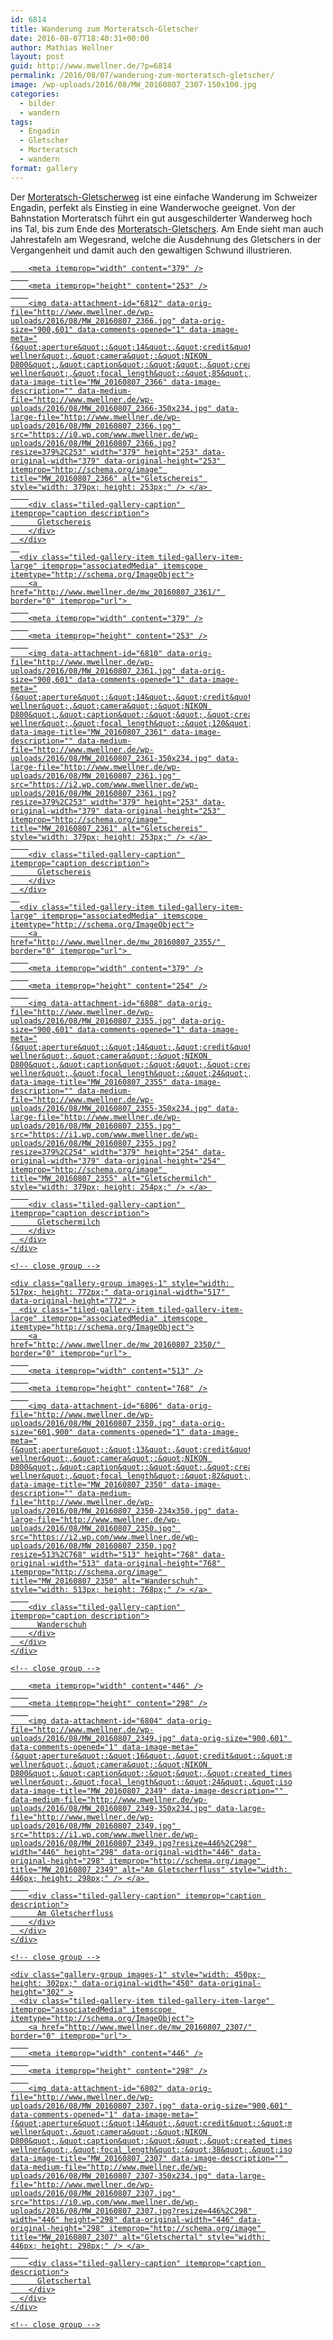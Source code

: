 ```yaml
---
id: 6814
title: Wanderung zum Morteratsch-Gletscher
date: 2016-08-07T18:40:31+00:00
author: Mathias Wellner
layout: post
guid: http://www.mwellner.de/?p=6814
permalink: /2016/08/07/wanderung-zum-morteratsch-gletscher/
image: /wp-uploads/2016/08/MW_20160807_2307-150x100.jpg
categories:
  - bilder
  - wandern
tags:
  - Engadin
  - Gletscher
  - Morteratsch
  - wandern
format: gallery
---
```

Der <a href="http://www.myswitzerland.com/de-ch/zum-morteratsch-gletscher.html" title="Gletscherweg Morteratsch" target="_blank">Morteratsch-Gletscherweg</a> ist eine einfache Wanderung im Schweizer Engadin, perfekt als Einstieg in eine Wanderwoche geeignet. Von der Bahnstation Morteratsch führt ein gut ausgeschilderter Wanderweg hoch ins Tal, bis zum Ende des <a href="https://de.wikipedia.org/wiki/Morteratschgletscher" title="Morteratschgletscher" target="_blank">Morteratsch-Gletschers</a>. Am Ende sieht man auch Jahrestafeln am Wegesrand, welche die Ausdehnung des Gletschers in der Vergangenheit und damit auch den gewaltigen Schwund illustrieren. 

<div class="tiled-gallery type-rectangular tiled-gallery-unresized" data-original-width="900" data-carousel-extra='{&quot;blog_id&quot;:1,&quot;permalink&quot;:&quot;http:\/\/www.mwellner.de\/2016\/08\/07\/wanderung-zum-morteratsch-gletscher\/&quot;,&quot;likes_blog_id&quot;:&quot;9056871&quot;}' itemscope itemtype="http://schema.org/ImageGallery" >
  <div class="gallery-row" style="width: 900px; height: 772px;" data-original-width="900" data-original-height="772" >
    <div class="gallery-group images-3" style="width: 383px; height: 772px;" data-original-width="383" data-original-height="772" >
      <div class="tiled-gallery-item tiled-gallery-item-large" itemprop="associatedMedia" itemscope itemtype="http://schema.org/ImageObject">
        <a href="http://www.mwellner.de/mw_20160807_2366/" border="0" itemprop="url"> 
        
        <meta itemprop="width" content="379" />
        
        <meta itemprop="height" content="253" />
        
        <img data-attachment-id="6812" data-orig-file="http://www.mwellner.de/wp-uploads/2016/08/MW_20160807_2366.jpg" data-orig-size="900,601" data-comments-opened="1" data-image-meta="{&quot;aperture&quot;:&quot;14&quot;,&quot;credit&quot;:&quot;mathias wellner&quot;,&quot;camera&quot;:&quot;NIKON D800&quot;,&quot;caption&quot;:&quot;&quot;,&quot;created_timestamp&quot;:&quot;1470579750&quot;,&quot;copyright&quot;:&quot;mathias wellner&quot;,&quot;focal_length&quot;:&quot;85&quot;,&quot;iso&quot;:&quot;800&quot;,&quot;shutter_speed&quot;:&quot;0.00125&quot;,&quot;title&quot;:&quot;&quot;,&quot;orientation&quot;:&quot;0&quot;}" data-image-title="MW_20160807_2366" data-image-description="" data-medium-file="http://www.mwellner.de/wp-uploads/2016/08/MW_20160807_2366-350x234.jpg" data-large-file="http://www.mwellner.de/wp-uploads/2016/08/MW_20160807_2366.jpg" src="https://i0.wp.com/www.mwellner.de/wp-uploads/2016/08/MW_20160807_2366.jpg?resize=379%2C253" width="379" height="253" data-original-width="379" data-original-height="253" itemprop="http://schema.org/image" title="MW_20160807_2366" alt="Gletschereis" style="width: 379px; height: 253px;" /> </a> 
        
        <div class="tiled-gallery-caption" itemprop="caption description">
          Gletschereis
        </div>
      </div>
      
      <div class="tiled-gallery-item tiled-gallery-item-large" itemprop="associatedMedia" itemscope itemtype="http://schema.org/ImageObject">
        <a href="http://www.mwellner.de/mw_20160807_2361/" border="0" itemprop="url"> 
        
        <meta itemprop="width" content="379" />
        
        <meta itemprop="height" content="253" />
        
        <img data-attachment-id="6810" data-orig-file="http://www.mwellner.de/wp-uploads/2016/08/MW_20160807_2361.jpg" data-orig-size="900,601" data-comments-opened="1" data-image-meta="{&quot;aperture&quot;:&quot;14&quot;,&quot;credit&quot;:&quot;mathias wellner&quot;,&quot;camera&quot;:&quot;NIKON D800&quot;,&quot;caption&quot;:&quot;&quot;,&quot;created_timestamp&quot;:&quot;1470579731&quot;,&quot;copyright&quot;:&quot;mathias wellner&quot;,&quot;focal_length&quot;:&quot;120&quot;,&quot;iso&quot;:&quot;800&quot;,&quot;shutter_speed&quot;:&quot;0.00125&quot;,&quot;title&quot;:&quot;&quot;,&quot;orientation&quot;:&quot;0&quot;}" data-image-title="MW_20160807_2361" data-image-description="" data-medium-file="http://www.mwellner.de/wp-uploads/2016/08/MW_20160807_2361-350x234.jpg" data-large-file="http://www.mwellner.de/wp-uploads/2016/08/MW_20160807_2361.jpg" src="https://i2.wp.com/www.mwellner.de/wp-uploads/2016/08/MW_20160807_2361.jpg?resize=379%2C253" width="379" height="253" data-original-width="379" data-original-height="253" itemprop="http://schema.org/image" title="MW_20160807_2361" alt="Gletschereis" style="width: 379px; height: 253px;" /> </a> 
        
        <div class="tiled-gallery-caption" itemprop="caption description">
          Gletschereis
        </div>
      </div>
      
      <div class="tiled-gallery-item tiled-gallery-item-large" itemprop="associatedMedia" itemscope itemtype="http://schema.org/ImageObject">
        <a href="http://www.mwellner.de/mw_20160807_2355/" border="0" itemprop="url"> 
        
        <meta itemprop="width" content="379" />
        
        <meta itemprop="height" content="254" />
        
        <img data-attachment-id="6808" data-orig-file="http://www.mwellner.de/wp-uploads/2016/08/MW_20160807_2355.jpg" data-orig-size="900,601" data-comments-opened="1" data-image-meta="{&quot;aperture&quot;:&quot;14&quot;,&quot;credit&quot;:&quot;mathias wellner&quot;,&quot;camera&quot;:&quot;NIKON D800&quot;,&quot;caption&quot;:&quot;&quot;,&quot;created_timestamp&quot;:&quot;1470579403&quot;,&quot;copyright&quot;:&quot;mathias wellner&quot;,&quot;focal_length&quot;:&quot;24&quot;,&quot;iso&quot;:&quot;800&quot;,&quot;shutter_speed&quot;:&quot;0.00125&quot;,&quot;title&quot;:&quot;&quot;,&quot;orientation&quot;:&quot;0&quot;}" data-image-title="MW_20160807_2355" data-image-description="" data-medium-file="http://www.mwellner.de/wp-uploads/2016/08/MW_20160807_2355-350x234.jpg" data-large-file="http://www.mwellner.de/wp-uploads/2016/08/MW_20160807_2355.jpg" src="https://i1.wp.com/www.mwellner.de/wp-uploads/2016/08/MW_20160807_2355.jpg?resize=379%2C254" width="379" height="254" data-original-width="379" data-original-height="254" itemprop="http://schema.org/image" title="MW_20160807_2355" alt="Gletschermilch" style="width: 379px; height: 254px;" /> </a> 
        
        <div class="tiled-gallery-caption" itemprop="caption description">
          Gletschermilch
        </div>
      </div>
    </div>
    
    <!-- close group -->
    
    <div class="gallery-group images-1" style="width: 517px; height: 772px;" data-original-width="517" data-original-height="772" >
      <div class="tiled-gallery-item tiled-gallery-item-large" itemprop="associatedMedia" itemscope itemtype="http://schema.org/ImageObject">
        <a href="http://www.mwellner.de/mw_20160807_2350/" border="0" itemprop="url"> 
        
        <meta itemprop="width" content="513" />
        
        <meta itemprop="height" content="768" />
        
        <img data-attachment-id="6806" data-orig-file="http://www.mwellner.de/wp-uploads/2016/08/MW_20160807_2350.jpg" data-orig-size="601,900" data-comments-opened="1" data-image-meta="{&quot;aperture&quot;:&quot;13&quot;,&quot;credit&quot;:&quot;mathias wellner&quot;,&quot;camera&quot;:&quot;NIKON D800&quot;,&quot;caption&quot;:&quot;&quot;,&quot;created_timestamp&quot;:&quot;1470579249&quot;,&quot;copyright&quot;:&quot;mathias wellner&quot;,&quot;focal_length&quot;:&quot;82&quot;,&quot;iso&quot;:&quot;800&quot;,&quot;shutter_speed&quot;:&quot;0.0015625&quot;,&quot;title&quot;:&quot;&quot;,&quot;orientation&quot;:&quot;0&quot;}" data-image-title="MW_20160807_2350" data-image-description="" data-medium-file="http://www.mwellner.de/wp-uploads/2016/08/MW_20160807_2350-234x350.jpg" data-large-file="http://www.mwellner.de/wp-uploads/2016/08/MW_20160807_2350.jpg" src="https://i2.wp.com/www.mwellner.de/wp-uploads/2016/08/MW_20160807_2350.jpg?resize=513%2C768" width="513" height="768" data-original-width="513" data-original-height="768" itemprop="http://schema.org/image" title="MW_20160807_2350" alt="Wanderschuh" style="width: 513px; height: 768px;" /> </a> 
        
        <div class="tiled-gallery-caption" itemprop="caption description">
          Wanderschuh
        </div>
      </div>
    </div>
    
    <!-- close group -->
  </div>
  
  <!-- close row -->
  
  <div class="gallery-row" style="width: 900px; height: 302px;" data-original-width="900" data-original-height="302" >
    <div class="gallery-group images-1" style="width: 450px; height: 302px;" data-original-width="450" data-original-height="302" >
      <div class="tiled-gallery-item tiled-gallery-item-large" itemprop="associatedMedia" itemscope itemtype="http://schema.org/ImageObject">
        <a href="http://www.mwellner.de/mw_20160807_2349/" border="0" itemprop="url"> 
        
        <meta itemprop="width" content="446" />
        
        <meta itemprop="height" content="298" />
        
        <img data-attachment-id="6804" data-orig-file="http://www.mwellner.de/wp-uploads/2016/08/MW_20160807_2349.jpg" data-orig-size="900,601" data-comments-opened="1" data-image-meta="{&quot;aperture&quot;:&quot;16&quot;,&quot;credit&quot;:&quot;mathias wellner&quot;,&quot;camera&quot;:&quot;NIKON D800&quot;,&quot;caption&quot;:&quot;&quot;,&quot;created_timestamp&quot;:&quot;1470579209&quot;,&quot;copyright&quot;:&quot;mathias wellner&quot;,&quot;focal_length&quot;:&quot;24&quot;,&quot;iso&quot;:&quot;800&quot;,&quot;shutter_speed&quot;:&quot;0.001&quot;,&quot;title&quot;:&quot;&quot;,&quot;orientation&quot;:&quot;0&quot;}" data-image-title="MW_20160807_2349" data-image-description="" data-medium-file="http://www.mwellner.de/wp-uploads/2016/08/MW_20160807_2349-350x234.jpg" data-large-file="http://www.mwellner.de/wp-uploads/2016/08/MW_20160807_2349.jpg" src="https://i1.wp.com/www.mwellner.de/wp-uploads/2016/08/MW_20160807_2349.jpg?resize=446%2C298" width="446" height="298" data-original-width="446" data-original-height="298" itemprop="http://schema.org/image" title="MW_20160807_2349" alt="Am Gletscherfluss" style="width: 446px; height: 298px;" /> </a> 
        
        <div class="tiled-gallery-caption" itemprop="caption description">
          Am Gletscherfluss
        </div>
      </div>
    </div>
    
    <!-- close group -->
    
    <div class="gallery-group images-1" style="width: 450px; height: 302px;" data-original-width="450" data-original-height="302" >
      <div class="tiled-gallery-item tiled-gallery-item-large" itemprop="associatedMedia" itemscope itemtype="http://schema.org/ImageObject">
        <a href="http://www.mwellner.de/mw_20160807_2307/" border="0" itemprop="url"> 
        
        <meta itemprop="width" content="446" />
        
        <meta itemprop="height" content="298" />
        
        <img data-attachment-id="6802" data-orig-file="http://www.mwellner.de/wp-uploads/2016/08/MW_20160807_2307.jpg" data-orig-size="900,601" data-comments-opened="1" data-image-meta="{&quot;aperture&quot;:&quot;14&quot;,&quot;credit&quot;:&quot;mathias wellner&quot;,&quot;camera&quot;:&quot;NIKON D800&quot;,&quot;caption&quot;:&quot;&quot;,&quot;created_timestamp&quot;:&quot;1470578492&quot;,&quot;copyright&quot;:&quot;mathias wellner&quot;,&quot;focal_length&quot;:&quot;38&quot;,&quot;iso&quot;:&quot;800&quot;,&quot;shutter_speed&quot;:&quot;0.00125&quot;,&quot;title&quot;:&quot;&quot;,&quot;orientation&quot;:&quot;0&quot;}" data-image-title="MW_20160807_2307" data-image-description="" data-medium-file="http://www.mwellner.de/wp-uploads/2016/08/MW_20160807_2307-350x234.jpg" data-large-file="http://www.mwellner.de/wp-uploads/2016/08/MW_20160807_2307.jpg" src="https://i0.wp.com/www.mwellner.de/wp-uploads/2016/08/MW_20160807_2307.jpg?resize=446%2C298" width="446" height="298" data-original-width="446" data-original-height="298" itemprop="http://schema.org/image" title="MW_20160807_2307" alt="Gletschertal" style="width: 446px; height: 298px;" /> </a> 
        
        <div class="tiled-gallery-caption" itemprop="caption description">
          Gletschertal
        </div>
      </div>
    </div>
    
    <!-- close group -->
  </div>
  
  <!-- close row -->
</div>